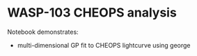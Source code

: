 # WASP-103 CHEOPS analysis

Notebook demonstrates:

- multi-dimensional GP fit to CHEOPS lightcurve using george